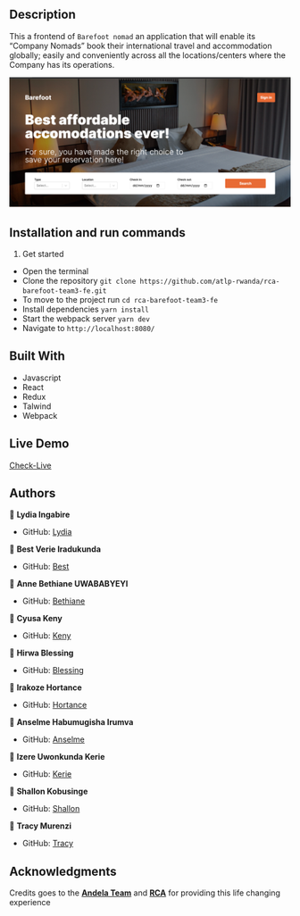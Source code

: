 
## Description
This a frontend of ``` Barefoot nomad ``` an application that will enable its “Company Nomads” book their international travel and accommodation globally; easily and conveniently across all the locations/centers where the Company has its operations.

![screenshot](./back.png)

## Installation and run commands

1. Get started

- Open the terminal
- Clone the repository ``` git clone https://github.com/atlp-rwanda/rca-barefoot-team3-fe.git ```
- To move to the project run ``` cd rca-barefoot-team3-fe ```
- Install dependencies ``` yarn install ```
- Start the webpack server ``` yarn dev ``` 
- Navigate to ``` http://localhost:8080/ ```

## Built With

- Javascript
- React
- Redux
- Talwind
- Webpack

## Live Demo

[Check-Live](https://bar3foot.netlify.app/)

## Authors

👤 **Lydia Ingabire**
   - GitHub: [Lydia](https://github.com/DeliceLydia)

👤 **Best Verie Iradukunda**
   - GitHub: [Best](https://github.com/Best-Verie)

👤 **Anne Bethiane UWABABYEYI**
   - GitHub: [Bethiane](https://github.com/Bethiane)

👤 **Cyusa Keny**
   - GitHub: [Keny](https://github.com/cyusakeny)

👤 **Hirwa Blessing**
   - GitHub: [Blessing](https://github.com/hirwablessing)

👤 **Irakoze Hortance**
   - GitHub: [Hortance](https://github.com/Irakoze-Hortance)

👤 **Anselme Habumugisha Irumva**
   - GitHub: [Anselme](https://github.com/irumvanselme)

👤 **Izere Uwonkunda Kerie**
   - GitHub: [Kerie](https://github.com/izereuwonkunda)

👤 **Shallon Kobusinge**
   - GitHub: [Shallon](https://github.com/shallonkobusinge)

👤 **Tracy Murenzi**
   - GitHub: [Tracy](https://github.com/tracy8)

## Acknowledgments

Credits goes to the [**Andela Team**]() and [**RCA**]() for providing this life changing experience






